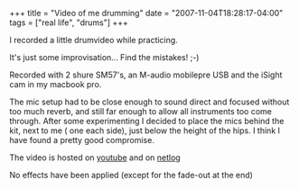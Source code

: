 +++
title = "Video of me drumming"
date = "2007-11-04T18:28:17-04:00"
tags = ["real life", "drums"]
+++
<p>I recorded a little drumvideo while practicing.<br />

It's just some improvisation... Find the mistakes! ;-)</p>

<p>Recorded with 2 shure SM57's, an M-audio mobilepre USB and the iSight cam in my macbook pro.</p>

<p>The mic setup had to be close enough to sound direct and focused without too much reverb, and still far enough to allow all instruments too come through.   After some experimenting I decided to place the mics behind the kit, next to me ( one each side), just below the height of the hips.  I think I have found a pretty good compromise.</p>

<p>The video is hosted on <a href="http://youtube.com/watch?v=qJLEnnFDDyU">youtube</a> and on <a href="http://nl.netlog.com/go/videos/videoid=554832">netlog</a></p>

<p> No effects have been applied (except for the fade-out at the end)</p>
